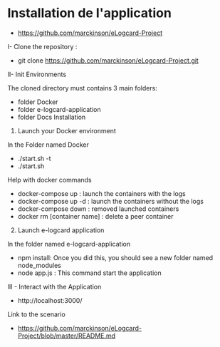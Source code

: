 # Installation de l'application

- https://github.com/marckinson/eLogcard-Project


I- Clone the repository :

- git clone https://github.com/marckinson/eLogcard-Project.git

II- Init Environments

The cloned directory must contains 3 main folders:
-	folder 		Docker 
-	folder	 	e-logcard-application
-	folder		Docs Installation


1) Launch your Docker environment

In the Folder named Docker
-  ./start.sh -t
-  ./start.sh

Help with docker commands
- docker-compose up				: launch the containers with the logs 
- docker-compose up -d			: launch the containers without the logs 
- docker-compose down  		    : removed launched containers 
- docker rm [container name]    : delete a peer container 

2) Launch e-logcard application 

In the folder named e-logcard-application 

- npm install: Once you did this, you should see a new folder named node_modules
- node app.js : This command start the application

III - Interact with the Application 

- http://localhost:3000/

Link to the scenario  
- https://github.com/marckinson/eLogcard-Project/blob/master/README.md



